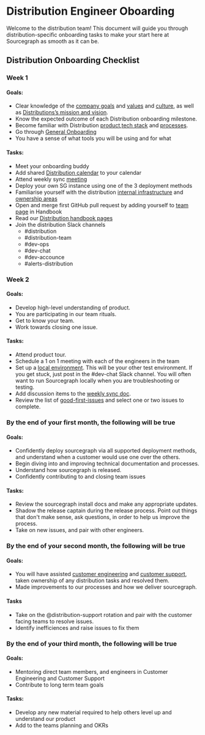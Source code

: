 # Distribution Engineer Oboarding

Welcome to the distribution team! This document will guide you through distribution-specific onboarding tasks to make your start here at Sourcegraph as smooth as it can be.

## Distribution Onboarding Checklist

### Week 1

#### Goals:
- Clear knowledge of the [company goals](https://about.sourcegraph.com/company/goals) and [values](https://about.sourcegraph.com/company/values) and [culture](https://about.sourcegraph.com/handbook/communication/code_of_conduct),  as well as [Distributions’s mission and vision](https://about.sourcegraph.com/handbook/engineering/distribution).
- Know the expected outcome of each Distribution onboarding milestone.
- Become familiar with Distribution [product](product.md),[tech stack](tech_stack.md) and [processes](recurring_processes.md).
- Go through [General Onboarding](../../people-ops/onboarding/general_onboarding.md)
- You have a sense of what tools you will be using and for what


#### Tasks:
- Meet your onboarding buddy
- Add shared [Distribution calendar](https://calendar.google.com/calendar/u/0?cid=Y19qZHU3NTJ2anFpZ2NnMWVmYmYxZXIzY291Z0Bncm91cC5jYWxlbmRhci5nb29nbGUuY29t) to your calendar
- Attend weekly sync [meeting](https://calendar.google.com/event?action=TEMPLATE&tmeid=OXFyZXRsc21hdDh1MHNkNzQ2aGhqMzg3NmxfMjAyMTA1MjRUMTczMDAwWiBkYXZlQHNvdXJjZWdyYXBoLmNvbQ&tmsrc=dave%40sourcegraph.com&scp=ALL)
- Deploy your own SG instance using one of the 3 deployment methods
- Familiarise yourself with the distribution [internal infrastructure](internal_infrastructure.md) and [ownership areas](ownership_areas.md)
- Open and merge first GitHub pull request by adding yourself to [team page](https://about.sourcegraph.com/company/team) in Handbook
- Read our [Distribution handbook pages](index.md)
- Join the distribution Slack channels
  - #distribution
  - #distribution-team
  - #dev-ops
  - #dev-chat
  - #dev-accounce
  - #alerts-distribution

### Week 2

#### Goals:
- Develop high-level understanding of product.
- You are participating in our team rituals.
- Get to know your team.
- Work towards closing one issue.
#### Tasks:
- Attend product tour.
- Schedule a 1 on 1 meeting with each of the engineers in the team
- Set up a [local environment](https://github.com/sourcegraph/sourcegraph/blob/main/doc/dev/getting-started/index.md). This will be your other test environment. If you get stuck, just post in the #dev-chat Slack channel. You will often want to run Sourcegraph locally when you are troubleshooting or testing.
- Add discussion items to the [weekly sync doc](https://docs.google.com/document/d/1otP6F8qfm2yNOW1hjTszkkuiYF1MGp31s5ATeA76ij4/edit?usp=sharing).
- Review the list of [good-first-issues](https://github.com/sourcegraph/sourcegraph/issues?q=is%3Aopen+is%3Aissue+label%3A%22good+first+issue%22+label%3Ateam%2Fdistribution) and select one or two issues to complete.

### By the end of your first month, the following will be true

#### Goals:
- Confidently deploy sourcegraph via all supported deployment methods, and understand when a customer would use one over the others.
- Begin diving into and improving technical documentation and processes.
- Understand how sourcegraph is released.
- Confidently contributing to and closing team issues

#### Tasks:
- Review the sourcegraph install docs and make any appropriate updates.
- Shadow the release captain during the release process. Point out things that don't make sense, ask questions, in order to help us improve the process.
- Take on new issues, and pair with other engineers.

### By the end of your second month, the following will be true

#### Goals:
- You will have assisted [customer engineering](../../ce/ce.md) and [customer support](../../support/index.md), taken ownership of any distribution tasks and resolved them.
- Made improvements to our processes and how we deliver sourcegraph.

#### Tasks
- Take on the @distribution-support rotation and pair with the customer facing teams to resolve issues.
- Identify inefficiences and raise issues to fix them

### By the end of your third month, the following will be true

#### Goals:
 - Mentoring direct team members, and engineers in Customer Engineering and Customer Support
 - Contribute to long term team goals

#### Tasks:
- Develop any new material required to help others level up and understand our product
- Add to the teams planning and OKRs

